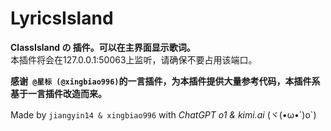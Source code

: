 ﻿# LyricsIsland

**ClassIsland の 插件。可以在主界面显示歌词。**<br/>
本插件将会在127.0.0.1:50063上监听，请确保不要占用该端口。

**感谢``` @星标 (@xingbiao996)```的一言插件，为本插件提供大量参考代码，本插件系基于一言插件改造而来。**

Made by ``` jiangyin14 & xingbiao996 ``` with *ChatGPT o1 & kimi.ai* (ヾ(•ω•\`)o`)
